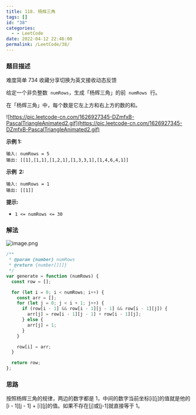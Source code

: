 ```yaml
---
title: 118. 杨辉三角
tags: []
id: "38"
categories:
  - - LeetCode
date: 2022-04-12 22:46:00
permalink: /LeetCode/38/
---
```


### 题目描述

难度简单 734 收藏分享切换为英文接收动态反馈

给定一个非负整数  `numRows`，生成「杨辉三角」的前  `numRows`  行。

在「杨辉三角」中，每个数是它左上方和右上方的数的和。

![https://pic.leetcode-cn.com/1626927345-DZmfxB-PascalTriangleAnimated2.gif](https://pic.leetcode-cn.com/1626927345-DZmfxB-PascalTriangleAnimated2.gif)

<!--more-->

**示例 1:**

```
输入: numRows = 5
输出: [[1],[1,1],[1,2,1],[1,3,3,1],[1,4,6,4,1]]

```

**示例  2:**

```
输入: numRows = 1
输出: [[1]]

```

**提示:**

- `1 <= numRows <= 30`

### 解法

![image.png](https://s2.loli.net/2022/04/13/9birjnJUahM21C5.png)

```jsx
/**
 * @param {number} numRows
 * @return {number[][]}
 */
var generate = function (numRows) {
  const row = [];

  for (let i = 0; i < numRows; i++) {
    const arr = [];
    for (let j = 0; j < i + 1; j++) {
      if (row[i - 1] && row[i - 1][j - 1] && row[i - 1][j]) {
        arr[j] = row[i - 1][j - 1] + row[i - 1][j];
      } else {
        arr[j] = 1;
      }
    }

    row[i] = arr;
  }

  return row;
};
```

### 思路

按照杨辉三角的规律，两边的数字都是 1，中间的数字当前坐标[i][j]的值就是他的[i - 1][j - 1] + [i][j]的值。如果不存在[j]或[j-1]就直接等于 1。
